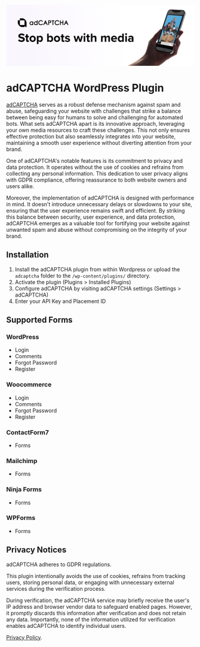 ![Banner](/assets/banner-1544x500.png)

# adCAPTCHA WordPress Plugin

[adCAPTCHA](https://adcaptcha.com) serves as a robust defense mechanism against spam and abuse, safeguarding your website with challenges that strike a balance between being easy for humans to solve and challenging for automated bots. What sets adCAPTCHA apart is its innovative approach, leveraging your own media resources to craft these challenges. This not only ensures effective protection but also seamlessly integrates into your website, maintaining a smooth user experience without diverting attention from your brand.

One of adCAPTCHA's notable features is its commitment to privacy and data protection. It operates without the use of cookies and refrains from collecting any personal information. This dedication to user privacy aligns with GDPR compliance, offering reassurance to both website owners and users alike.

Moreover, the implementation of adCAPTCHA is designed with performance in mind. It doesn't introduce unnecessary delays or slowdowns to your site, ensuring that the user experience remains swift and efficient. By striking this balance between security, user experience, and data protection, adCAPTCHA emerges as a valuable tool for fortifying your website against unwanted spam and abuse without compromising on the integrity of your brand.

## Installation

1. Install the adCAPTCHA plugin from within Wordpress  or upload the `adcaptcha` folder to the `/wp-content/plugins/` directory.
2. Activate the plugin (Plugins > Installed Plugins)
3. Configure adCAPTCHA by visiting adCAPTCHA settings (Settings > adCAPTCHA)
4. Enter your API Key and Placement ID

## Supported Forms

### WordPress

* Login
* Comments
* Forgot Password
* Register

### Woocommerce

* Login
* Comments
* Forgot Password
* Register

### ContactForm7

* Forms

### Mailchimp

* Forms

### Ninja Forms

* Forms

### WPForms

* Forms

## Privacy Notices

adCAPTCHA adheres to GDPR regulations.

This plugin intentionally avoids the use of cookies, refrains from tracking users, storing personal data, or engaging with unnecessary external services during the verification process.

During verification, the adCAPTCHA service may briefly receive the user's IP address and browser vendor data to safeguard enabled pages. However, it promptly discards this information after verification and does not retain any data. Importantly, none of the information utilized for verification enables adCAPTCHA to identify individual users.

[Privacy Policy](https://adcaptcha.com/privacy).

